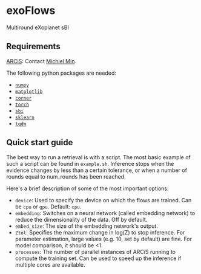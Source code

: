 # exoFlows
 Multiround eXoplanet sBI

## Requirements
[ARCiS](https://github.com/michielmin/ARCiS): Contact [Michiel Min](mailto:m.min@sron.nl).

The following python packages are needed:
- [`numpy`](https://numpy.org/install/)
- [`matplotlib`](https://matplotlib.org/stable/users/getting_started/)
- [`corner`](https://corner.readthedocs.io/en/latest/install/)
- [`torch`](https://pytorch.org/get-started/locally/#mac-installation)
- [`sbi`](https://www.mackelab.org/sbi/install/)
- [`sklearn`](https://scikit-learn.org/stable/install.html)
- [`tqdm`](https://github.com/tqdm/tqdm#installation)

## Quick start guide
The best way to run a retrieval is with a script. The most basic example of such a script can be found in `example.sh`.
Inference stops when the evidence changes by less than a certain tolerance, or when a number of rounds equal to num_rounds has been reached.

Here's a brief description of some of the most important options:
- `device`: Used to specify the device on which the flows are trained. Can be `cpu` or `gpu`. Default: `cpu`.
- `embedding`: Switches on a neural network (called embedding network) to reduce the dimensionality of the data. Off by default.
- `embed_size`: The size of the embedding network's output.
- `Ztol`: Specifies the maximum change in log(Z) to stop inference. For parameter estimation, large values (e.g. 10, set by default) are fine. For model comparison, it should be <1.
- `processes`: The number of parallel instances of ARCiS running to compute the training set. Can be used to speed up the inference if multiple cores are available.
